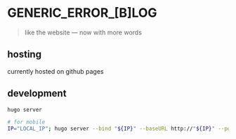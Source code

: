 # GENERIC_ERROR_[B]LOG

> like the website — now with more words

## hosting

currently hosted on github pages

## development

```zsh
hugo server

# for mobile
IP="LOCAL_IP"; hugo server --bind "${IP}" --baseURL http://"${IP}" --port 8080
```